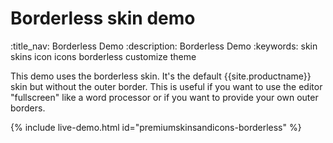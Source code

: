 # Borderless skin demo
:title_nav: Borderless Demo
:description: Borderless Demo
:keywords: skin skins icon icons borderless customize theme

This demo uses the borderless skin. It's the default {{site.productname}} skin but without the outer border. This is useful if you want to use the editor "fullscreen" like a word processor or if you want to provide your own outer borders.

{% include live-demo.html id="premiumskinsandicons-borderless" %}
